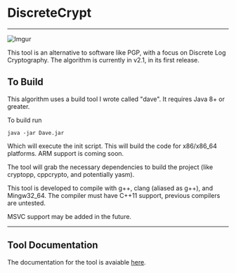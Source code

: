 # DiscreteCrypt
---
![Imgur](https://i.imgur.com/9j1u5T6.png)

This tool is an alternative to software like PGP, with a focus on Discrete Log Cryptography. The algorithm is currently in v2.1, in its first release.

## To Build

This algorithm uses a build tool I wrote called "dave". It requires Java 8+ or greater. 

To build run 
``` 
java -jar Dave.jar
```

Which will execute the init script. This will build the code for x86/x86_64 platforms. ARM support is coming soon. 

The tool will grab the necessary dependencies to build the project (like cryptopp, cppcrypto, and potentially yasm).

This tool is developed to compile with g++, clang (aliased as g++), and Mingw32_64. The compiler must have C++11 support, previous compilers are untested.

MSVC support may be added in the future.

--- 
## Tool Documentation

The documentation for the tool is avaiable [here](http://totaltechgeek.github.io/DiscreteCrypt/DiscreteCrypt%20Documentation.html).
